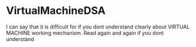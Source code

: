 # VirtualMachineDSA
  I can say that it is difficult for if you dont understand clearly about VIRTUAL MACHINE working mechanism.
  Read again and again if you dont understand 
